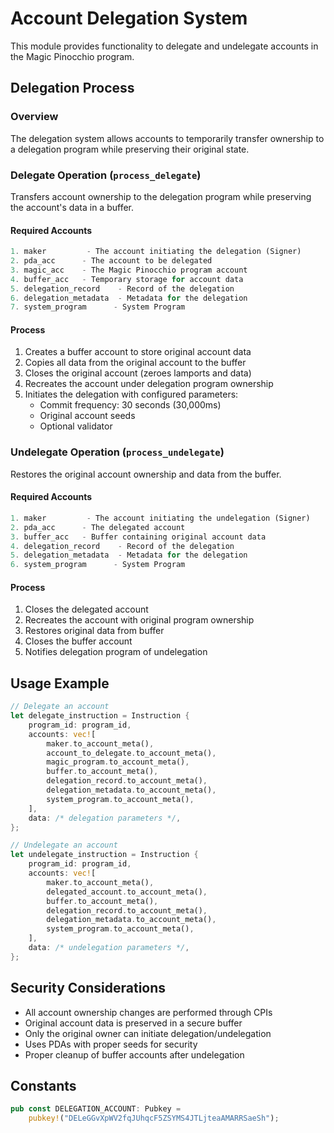 # Account Delegation System

This module provides functionality to delegate and undelegate accounts in the Magic Pinocchio program.

## Delegation Process

### Overview
The delegation system allows accounts to temporarily transfer ownership to a delegation program while preserving their original state.

### Delegate Operation (`process_delegate`)
Transfers account ownership to the delegation program while preserving the account's data in a buffer.

#### Required Accounts
```rust
1. maker         - The account initiating the delegation (Signer)
2. pda_acc      - The account to be delegated
3. magic_acc    - The Magic Pinocchio program account
4. buffer_acc   - Temporary storage for account data
5. delegation_record    - Record of the delegation
6. delegation_metadata  - Metadata for the delegation
7. system_program      - System Program
```

#### Process
1. Creates a buffer account to store original account data
2. Copies all data from the original account to the buffer
3. Closes the original account (zeroes lamports and data)
4. Recreates the account under delegation program ownership
5. Initiates the delegation with configured parameters:
   - Commit frequency: 30 seconds (30,000ms)
   - Original account seeds
   - Optional validator

### Undelegate Operation (`process_undelegate`)
Restores the original account ownership and data from the buffer.

#### Required Accounts
```rust
1. maker         - The account initiating the undelegation (Signer)
2. pda_acc      - The delegated account
3. buffer_acc   - Buffer containing original account data
4. delegation_record    - Record of the delegation
5. delegation_metadata  - Metadata for the delegation
6. system_program      - System Program
```

#### Process
1. Closes the delegated account
2. Recreates the account with original program ownership
3. Restores original data from buffer
4. Closes the buffer account
5. Notifies delegation program of undelegation

## Usage Example

```rust
// Delegate an account
let delegate_instruction = Instruction {
    program_id: program_id,
    accounts: vec![
        maker.to_account_meta(),
        account_to_delegate.to_account_meta(),
        magic_program.to_account_meta(),
        buffer.to_account_meta(),
        delegation_record.to_account_meta(),
        delegation_metadata.to_account_meta(),
        system_program.to_account_meta(),
    ],
    data: /* delegation parameters */,
};

// Undelegate an account
let undelegate_instruction = Instruction {
    program_id: program_id,
    accounts: vec![
        maker.to_account_meta(),
        delegated_account.to_account_meta(),
        buffer.to_account_meta(),
        delegation_record.to_account_meta(),
        delegation_metadata.to_account_meta(),
        system_program.to_account_meta(),
    ],
    data: /* undelegation parameters */,
};
```

## Security Considerations

- All account ownership changes are performed through CPIs
- Original account data is preserved in a secure buffer
- Only the original owner can initiate delegation/undelegation
- Uses PDAs with proper seeds for security
- Proper cleanup of buffer accounts after undelegation

## Constants

```rust
pub const DELEGATION_ACCOUNT: Pubkey = 
    pubkey!("DELeGGvXpWV2fqJUhqcF5ZSYMS4JTLjteaAMARRSaeSh");
```